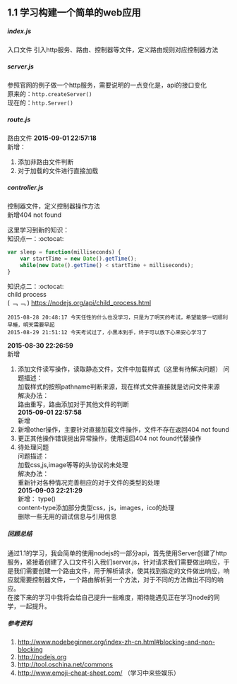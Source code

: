 1.1 学习构建一个简单的web应用
---
##### index.js
入口文件
引入http服务、路由、控制器等文件，定义路由规则对应控制器方法
##### server.js
参照官网的例子做一个http服务，需要说明的一点变化是，api的接口变化  
原来的：`http.createServer()`  
现在的：`http.Server()`  
##### route.js
路由文件
**2015-09-01 22:57:18**  
新增：  
1. 添加非路由文件判断  
2. 对于加载的文件进行直接加载  
##### controller.js
控制器文件，定义控制器操作方法  
新增404 not found  

这里学习到新的知识：  
知识点一：:octocat:  
```js 
var sleep = function(milliseconds) {  
	var startTime = new Date().getTime();  
	while(new Date().getTime() < startTime + milliseconds);  
}
```
知识点二：:octocat:  
child process  
 ( ﹁ ﹁ ) https://nodejs.org/api/child_process.html  

```
2015-08-28 20:48:17 今天任性的什么也没学习，只是为了明天的考试，希望能够一切顺利  
早睡，明天需要早起
2015-08-29 21:51:12 今天考试过了，小黑本到手，终于可以放下心来安心学习了  
```
**2015-08-30 22:26:59**  
新增  
1. 添加文件读写操作，读取静态文件，文件中加载样式（这里有待解决问题）
问题描述：  
加载样式的按照pathname判断来源，现在样式文件直接就是访问文件来源  
解决办法：  
路由重写，路由添加对于其他文件的判断  
**2015-09-01 22:57:58**  
新增  
1. 新增other操作，主要针对直接加载文件操作，文件不存在返回404 not found  
2. 更正其他操作错误抛出异常操作，使用返回404 not found代替操作  
3. 待处理问题   
问题描述：  
加载css,js,image等等的头协议的未处理  
解决办法：  
重新针对各种情况完善相应的对于文件的类型的处理  
**2015-09-03 22:21:29**  
新增： type()  
content-type添加部分类型css，js，images，ico的处理  
删除一些无用的调试信息与引用信息  
##### 回顾总结
通过1.1的学习，我会简单的使用nodejs的一部分api，首先使用Server创建了http服务，紧接着创建了入口文件引入我们server.js，针对请求我们需要做出响应，于是我们需要创建一个路由文件，用于解析请求，使其找到指定的文件做出响应，响应就需要控制器文件，一个路由解析到一个方法，对于不同的方法做出不同的响应。  
在接下来的学习中我将会给自己提升一些难度，期待能遇见正在学习node的同学，一起提升。  
##### 参考资料
1. http://www.nodebeginner.org/index-zh-cn.html#blocking-and-non-blocking
2. http://nodejs.org
3. http://tool.oschina.net/commons
4. http://www.emoji-cheat-sheet.com/  （学习中来些娱乐）
